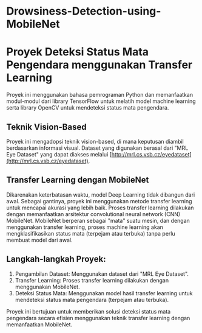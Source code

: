 # Drowsiness-Detection-using-MobileNet
# Proyek Deteksi Status Mata Pengendara menggunakan Transfer Learning

Proyek ini menggunakan bahasa pemrograman Python dan memanfaatkan modul-modul dari library TensorFlow untuk melatih model machine learning serta library OpenCV untuk mendeteksi status mata pengendara.

## Teknik Vision-Based

Proyek ini mengadopsi teknik vision-based, di mana keputusan diambil berdasarkan informasi visual. Dataset yang digunakan berasal dari "MRL Eye Dataset" yang dapat diakses melalui [http://mrl.cs.vsb.cz/eyedataset](http://mrl.cs.vsb.cz/eyedataset).

## Transfer Learning dengan MobileNet

Dikarenakan keterbatasan waktu, model Deep Learning tidak dibangun dari awal. Sebagai gantinya, proyek ini menggunakan metode transfer learning untuk mencapai akurasi yang lebih baik. Proses transfer learning dilakukan dengan memanfaatkan arsitektur convolutional neural network (CNN) MobileNet. MobileNet berperan sebagai "mata" suatu mesin, dan dengan menggunakan transfer learning, proses machine learning akan mengklasifikasikan status mata (terpejam atau terbuka) tanpa perlu membuat model dari awal.

## Langkah-langkah Proyek:

1. Pengambilan Dataset: Menggunakan dataset dari "MRL Eye Dataset".
2. Transfer Learning: Proses transfer learning dilakukan dengan menggunakan MobileNet.
3. Deteksi Status Mata: Menggunakan model hasil transfer learning untuk mendeteksi status mata pengendara (terpejam atau terbuka).

Proyek ini bertujuan untuk memberikan solusi deteksi status mata pengendara secara efisien menggunakan teknik transfer learning dengan memanfaatkan MobileNet.
